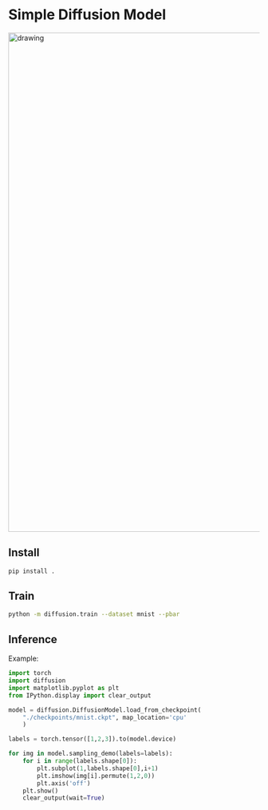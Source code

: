 # Simple Diffusion Model

<!-- ![](./image/diffusion.gif) -->
<img src="./image/diffusion.gif" alt="drawing" width="1000"/>
<br>

## Install

```bash
pip install .
```

## Train

```bash
python -m diffusion.train --dataset mnist --pbar
```

## Inference

Example:

```python
import torch
import diffusion
import matplotlib.pyplot as plt
from IPython.display import clear_output

model = diffusion.DiffusionModel.load_from_checkpoint(
    "./checkpoints/mnist.ckpt", map_location='cpu'
    )

labels = torch.tensor([1,2,3]).to(model.device)

for img in model.sampling_demo(labels=labels):
    for i in range(labels.shape[0]):
        plt.subplot(1,labels.shape[0],i+1)
        plt.imshow(img[i].permute(1,2,0))
        plt.axis('off')
    plt.show()
    clear_output(wait=True)
```
